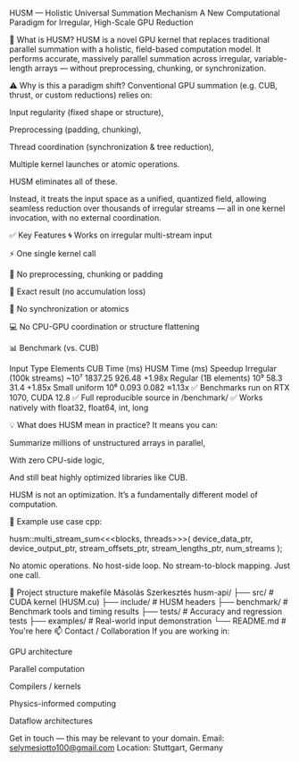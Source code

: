 HUSM — Holistic Universal Summation Mechanism
A New Computational Paradigm for Irregular, High-Scale GPU Reduction

🚀 What is HUSM?
HUSM is a novel GPU kernel that replaces traditional parallel summation with a holistic, field-based computation model.
It performs accurate, massively parallel summation across irregular, variable-length arrays —
without preprocessing, chunking, or synchronization.

⚠️ Why is this a paradigm shift?
Conventional GPU summation (e.g. CUB, thrust, or custom reductions) relies on:

Input regularity (fixed shape or structure),

Preprocessing (padding, chunking),

Thread coordination (synchronization & tree reduction),

Multiple kernel launches or atomic operations.

HUSM eliminates all of these.

Instead, it treats the input space as a unified, quantized field,
allowing seamless reduction over thousands of irregular streams
— all in one kernel invocation, with no external coordination.

✅ Key Features
🌀 Works on irregular multi-stream input

⚡ One single kernel call

🧠 No preprocessing, chunking or padding

🧮 Exact result (no accumulation loss)

🧵 No synchronization or atomics

💻 No CPU-GPU coordination or structure flattening

📊 Benchmark (vs. CUB)

Input Type	Elements	CUB Time (ms)	HUSM Time (ms)	Speedup
Irregular (100k streams)	~10⁷	1837.25	926.48	+1.98x
Regular (1B elements)	10⁹	58.3	31.4	+1.85x
Small uniform	10⁶	0.093	0.082	≈1.13x
✅ Benchmarks run on RTX 1070, CUDA 12.8
✅ Full reproducible source in /benchmark/
✅ Works natively with float32, float64, int, long

💡 What does HUSM mean in practice?
It means you can:

Summarize millions of unstructured arrays in parallel,

With zero CPU-side logic,

And still beat highly optimized libraries like CUB.

HUSM is not an optimization.
It’s a fundamentally different model of computation.

📎 Example use case
cpp:

husm::multi_stream_sum<<<blocks, threads>>>(
    device_data_ptr,
    device_output_ptr,
    stream_offsets_ptr,
    stream_lengths_ptr,
    num_streams
);


No atomic operations.
No host-side loop.
No stream-to-block mapping.
Just one call.

📂 Project structure
makefile
Másolás
Szerkesztés
husm-api/
├── src/              # CUDA kernel (HUSM.cu)
├── include/          # HUSM headers
├── benchmark/        # Benchmark tools and timing results
├── tests/            # Accuracy and regression tests
├── examples/         # Real-world input demonstration
└── README.md         # You're here
📫 Contact / Collaboration
If you are working in:

GPU architecture

Parallel computation

Compilers / kernels

Physics-informed computing

Dataflow architectures

Get in touch — this may be relevant to your domain.
Email: selymesiotto100@gmail.com
Location: Stuttgart, Germany

